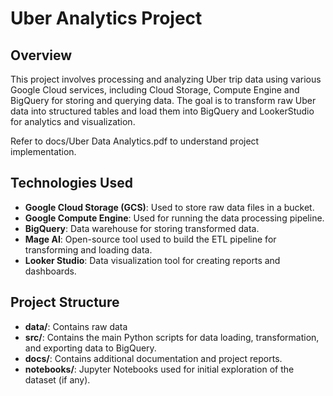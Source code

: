 # Uber Analytics Project

## Overview

This project involves processing and analyzing Uber trip data using various Google Cloud services, including Cloud Storage, Compute Engine and BigQuery for storing and querying data. The goal is to transform raw Uber data into structured tables and load them into BigQuery and LookerStudio for analytics and visualization.

Refer to docs/Uber Data Analytics.pdf to understand project implementation.

## Technologies Used

- **Google Cloud Storage (GCS)**: Used to store raw data files in a bucket.
- **Google Compute Engine**: Used for running the data processing pipeline.
- **BigQuery**: Data warehouse for storing transformed data.
- **Mage AI**: Open-source tool used to build the ETL pipeline for transforming and loading data.
- **Looker Studio**: Data visualization tool for creating reports and dashboards.

## Project Structure

- **data/**: Contains raw data
- **src/**: Contains the main Python scripts for data loading, transformation, and exporting data to BigQuery.
- **docs/**: Contains additional documentation and project reports.
- **notebooks/**: Jupyter Notebooks used for initial exploration of the dataset (if any).
